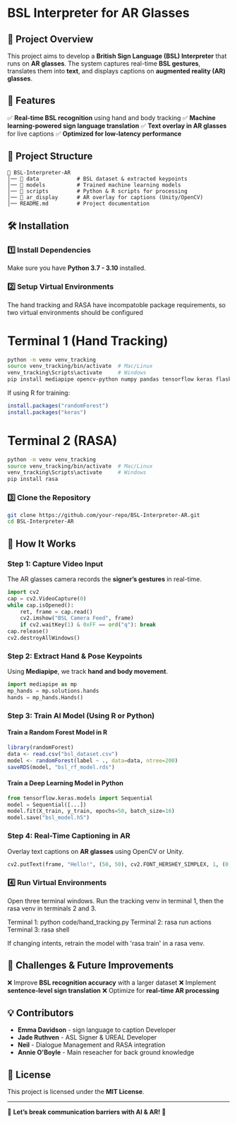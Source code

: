 # BSL Interpreter for AR Glasses

## 📌 Project Overview
This project aims to develop a **British Sign Language (BSL) Interpreter** that runs on **AR glasses**. The system captures real-time **BSL gestures**, translates them into **text**, and displays captions on **augmented reality (AR) glasses**.

## 🚀 Features
✅ **Real-time BSL recognition** using hand and body tracking
✅ **Machine learning-powered sign language translation**
✅ **Text overlay in AR glasses** for live captions
✅ **Optimized for low-latency performance**

## 📂 Project Structure
```
📁 BSL-Interpreter-AR
│── 📂 data            # BSL dataset & extracted keypoints
│── 📂 models          # Trained machine learning models
│── 📂 scripts         # Python & R scripts for processing
│── 📂 ar_display      # AR overlay for captions (Unity/OpenCV)
│── README.md         # Project documentation
```

## 🛠️ Installation
### 1️⃣ Install Dependencies
Make sure you have **Python 3.7 - 3.10** installed. 


### 2️⃣ Setup Virtual Environments
The hand tracking and RASA have incompatoble package requirements, so two virtual environments should be configured

# Terminal 1 (Hand Tracking)
```bash
python -m venv venv_tracking
source venv_tracking/bin/activate  # Mac/Linux
venv_tracking\Scripts\activate     # Windows
pip install mediapipe opencv-python numpy pandas tensorflow keras flask
```
If using R for training:
```r
install.packages("randomForest")
install.packages("keras")
```

# Terminal 2 (RASA)
```bash
python -m venv venv_tracking
source venv_tracking/bin/activate  # Mac/Linux
venv_tracking\Scripts\activate     # Windows
pip install rasa
```

### 3️⃣ Clone the Repository
```bash
git clone https://github.com/your-repo/BSL-Interpreter-AR.git
cd BSL-Interpreter-AR
```

## 🎥 How It Works
### Step 1: Capture Video Input
The AR glasses camera records the **signer’s gestures** in real-time.
```python
import cv2
cap = cv2.VideoCapture(0)
while cap.isOpened():
    ret, frame = cap.read()
    cv2.imshow("BSL Camera Feed", frame)
    if cv2.waitKey(1) & 0xFF == ord("q"): break
cap.release()
cv2.destroyAllWindows()
```

### Step 2: Extract Hand & Pose Keypoints
Using **Mediapipe**, we track **hand and body movement**.
```python
import mediapipe as mp
mp_hands = mp.solutions.hands
hands = mp_hands.Hands()
```

### Step 3: Train AI Model (Using R or Python)
#### Train a Random Forest Model in R
```r
library(randomForest)
data <- read.csv("bsl_dataset.csv")
model <- randomForest(label ~ ., data=data, ntree=200)
saveRDS(model, "bsl_rf_model.rds")
```
#### Train a Deep Learning Model in Python
```python
from tensorflow.keras.models import Sequential
model = Sequential([...])
model.fit(X_train, y_train, epochs=50, batch_size=16)
model.save("bsl_model.h5")
```

### Step 4: Real-Time Captioning in AR
Overlay text captions on **AR glasses** using OpenCV or Unity.
```python
cv2.putText(frame, "Hello!", (50, 50), cv2.FONT_HERSHEY_SIMPLEX, 1, (0, 255, 0), 2)
```

### 4️⃣ Run Virtual Environments
Open three terminal windows. Run the tracking venv in terminal 1, then the rasa venv in terminals 2 and 3.

Terminal 1: python code/hand_tracking.py
Terminal 2: rasa run actions
Terminal 3: rasa shell 

If changing intents, retrain the model with 'rasa train' in a rasa venv.

## 📌 Challenges & Future Improvements
❌ Improve **BSL recognition accuracy** with a larger dataset
❌ Implement **sentence-level sign translation**
❌ Optimize for **real-time AR processing**

## 💡 Contributors
- **Emma Davidson** - sign language to caption Developer
- **Jade Ruthven** - ASL Signer & UREAL Developer
- **Neil** - Dialogue Management and RASA integration
- **Annie O'Boyle** - Main reseacher for back ground knowledge

## 📜 License
This project is licensed under the **MIT License**.

---
🌟 **Let’s break communication barriers with AI & AR!** 🚀

